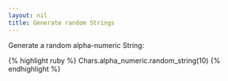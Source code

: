 ```yaml
---
layout: nil
title: Generate random Strings
---
```


Generate a random alpha-numeric String:

{% highlight ruby %}
Chars.alpha_numeric.random_string(10)
{% endhighlight %}
